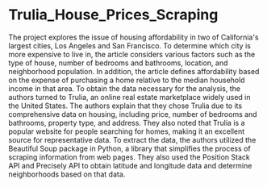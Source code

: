 # Trulia_House_Prices_Scraping

The project explores the issue of housing affordability in two of California's largest cities, Los
Angeles and San Francisco. To determine which city is more expensive to live in, the article
considers various factors such as the type of house, number of bedrooms and bathrooms,
location, and neighborhood population. In addition, the article defines affordability based on the
expense of purchasing a home relative to the median household income in that area.
To obtain the data necessary for the analysis, the authors turned to Trulia, an online real estate
marketplace widely used in the United States. The authors explain that they chose Trulia due to
its comprehensive data on housing, including price, number of bedrooms and bathrooms,
property type, and address. They also noted that Trulia is a popular website for people searching
for homes, making it an excellent source for representative data.
To extract the data, the authors utilized the Beautiful Soup package in Python, a library that
simplifies the process of scraping information from web pages. They also used the Position Stack
API and Precisely API to obtain latitude and longitude data and determine neighborhoods based
on that data.
